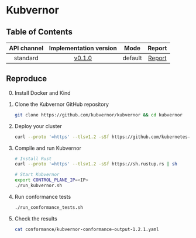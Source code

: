 # Kubvernor

## Table of Contents

| API channel   | Implementation version                                             | Mode          | Report                                             |
|:-------------:|:------------------------------------------------------------------:|:-------------:|:--------------------------------------------------:|
|standard       |[v0.1.0](https://github.com/kubvernor/kubvernor/releases/tag/0.1.0) |default        |[Report](./kubvernor-conformance-output-1.2.1.yaml) |




## Reproduce

0. Install Docker and Kind

1. Clone the Kubvernor GitHub repository

   ```bash
   git clone https://github.com/kubvernor/kubvernor && cd kubvernor
   ```

2. Deploy your cluster

   ```bash
   curl --proto '=https' --tlsv1.2 -sSf https://github.com/kubernetes-sigs/gateway-api/blob/main/hack/implementations/common/create-cluster.sh | sh

   ```

3. Compile and run Kubvernor
   
   ```bash
   # Install Rust
   curl --proto '=https' --tlsv1.2 -sSf https://sh.rustup.rs | sh
   
   # Start Kubvernor 
   export CONTROL_PLANE_IP=<IP>
   ./run_kubvernor.sh 
   
   ```

4. Run conformance tests

   ```bash
   ./run_conformance_tests.sh
   ```
   
5. Check the results

   ```bash
   cat conformance/kubvernor-conformance-output-1.2.1.yaml
   ```
